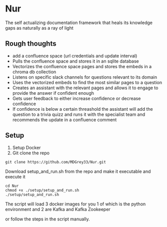 # Nur
The self actualizing documentation framework that heals its knowledge gaps as naturally as a ray of light

## Rough thoughts
- add a confluence space (url credentials and update interval)
- Pulls the confluence space and stores it in an sqlite database
- Vectorizes the confluence space pages and stores the embeds in a chroma db collection
- Listens on specific slack channels for questions relevant to its domain
- Uses the vectorized embeds to find the most similar pages to a question
- Creates an assistant with the relevant pages and allows it to engage to provide the answer if confident enough
- Gets user feedback to either increase confidence or decrease confidence
- If confidence is below a certain threashold the assistant will add the question to a trivia quizz and runs it with the specialist team and recommends the update in a confluence comment


## Setup
1. Setup Docker 
2. Git clone the repo 

````
git clone https://github.com/MDGrey33/Nur.git
````
Download setup_and_run.sh from the repo and make it executable and execute it

````
cd Nur
chmod +x ./setup/setup_and_run.sh
./setup/setup_and_run.sh
````

The script will load 3 docker images for you 1 of which is the python environment and 2 are Kafka and Kafka Zookeeper 

or follow the steps in the script manually.